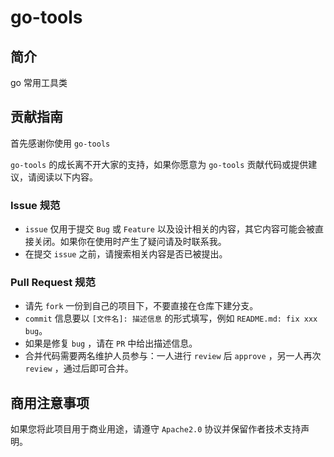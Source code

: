 # go-tools

## 简介

go 常用工具类

## 贡献指南

首先感谢你使用 `go-tools`

`go-tools` 的成长离不开大家的支持，如果你愿意为 `go-tools` 贡献代码或提供建议，请阅读以下内容。

### Issue 规范

- `issue` 仅用于提交 `Bug` 或 `Feature` 以及设计相关的内容，其它内容可能会被直接关闭。如果你在使用时产生了疑问请及时联系我。
- 在提交 `issue` 之前，请搜索相关内容是否已被提出。

### Pull Request 规范

- 请先 `fork` 一份到自己的项目下，不要直接在仓库下建分支。
- `commit` 信息要以 `[文件名]: 描述信息` 的形式填写，例如 `README.md: fix xxx bug`。
- 如果是修复 `bug` ，请在 `PR` 中给出描述信息。
- 合并代码需要两名维护人员参与：一人进行 `review` 后 `approve` ，另一人再次 `review` ，通过后即可合并。

## 商用注意事项

如果您将此项目用于商业用途，请遵守 `Apache2.0` 协议并保留作者技术支持声明。

